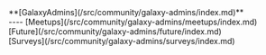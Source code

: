 <div class='linkbox'>
**[GalaxyAdmins](/src/community/galaxy-admins/index.md)**<br />
----
[Meetups](/src/community/galaxy-admins/meetups/index.md)<br />
[Future](/src/community/galaxy-admins/future/index.md)<br />
[Surveys](/src/community/galaxy-admins/surveys/index.md)<br />
</div>
